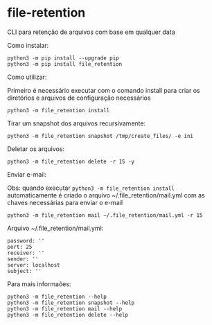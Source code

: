 # file-retention
CLI para retenção de arquivos com base em qualquer data 

Como instalar:
~~~
python3 -m pip install --upgrade pip
python3 -m pip install file_retention
~~~

Como utilizar:

Primeiro é necessário executar com o comando install para 
criar os diretórios e arquivos de configuração necessários
~~~
python3 -m file_retention install
~~~

Tirar um snapshot dos arquivos recursivamente:
~~~
python3 -m file_retention snapshot /tmp/create_files/ -e ini
~~~

Deletar os arquivos:
~~~
python3 -m file_retention delete -r 15 -y
~~~


Enviar e-mail:

Obs: quando executar `python3 -m file_retention install` automaticamente é
criado o arquivo ~/.file_retention/mail.yml com as chaves necessárias para enviar o e-mail
~~~
python3 -m file_retention mail ~/.file_retention/mail.yml -r 15
~~~

Arquivo ~/.file_retention/mail.yml:
~~~
password: ''
port: 25
receiver: ''
sender: ''
server: localhost
subject: ''
~~~

Para mais informaões:
~~~
python3 -m file_retention --help
python3 -m file_retention snapshot --help
python3 -m file_retention mail --help
python3 -m file_retention delete --help
~~~

